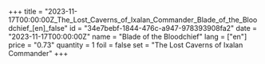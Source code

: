 +++
title = "2023-11-17T00:00:00Z_The_Lost_Caverns_of_Ixalan_Commander_Blade_of_the_Bloodchief_[en]_false"
id = "34e7bebf-1844-476c-a947-978393908fa2"
date = "2023-11-17T00:00:00Z"
name = "Blade of the Bloodchief"
lang = ["en"]
price = "0.73"
quantity = 1
foil = false
set = "The Lost Caverns of Ixalan Commander"
+++
